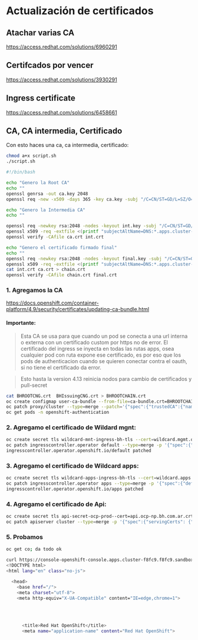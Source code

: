 # Actualización de certificados


## Atachar varias CA

https://access.redhat.com/solutions/6960291

## Certifcados por vencer

https://access.redhat.com/solutions/3930291


## Ingress certificate

https://access.redhat.com/solutions/6458661



## CA, CA intermedia, Certificado

Con esto haces una ca, ca intermedia, certificado:
```sh
chmod a+x script.sh
./script.sh
```

```sh
#!/bin/bash

echo "Genero la Root CA"
echo ""
openssl genrsa -out ca.key 2048
openssl req -new -x509 -days 365 -key ca.key -subj "/C=CN/ST=GD/L=SZ/O=Acme, Inc./CN=Acme Root CA" -out ca.crt

echo "Genero la Intermedia CA"
echo ""

openssl req -newkey rsa:2048 -nodes -keyout int.key -subj "/C=CN/ST=GD/L=SZ/O=Acme, Inc./CN=Acme Intermedia CA" -out int.csr
openssl x509 -req -extfile <(printf "subjectAltName=DNS:*.apps.cluster-f8fc9.f8fc9.sandbox1380.opentlc.com\nbasicConstraints=CA:true") -days 365 -in int.csr -CA ca.crt -CAkey ca.key -CAcreateserial -out int.crt
openssl verify -CAfile ca.crt int.crt

echo "Genero el certificado firmado final"
echo ""
openssl req -newkey rsa:2048 -nodes -keyout final.key -subj "/C=CN/ST=GD/L=SZ/O=Acme, Inc./CN=Acme Final CA" -out final.csr
openssl x509 -req -extfile <(printf "subjectAltName=DNS:*.apps.cluster-f8fc9.f8fc9.sandbox1380.opentlc.com") -days 365 -in final.csr -CA int.crt -CAkey int.key -CAcreateserial -out final.crt
cat int.crt ca.crt > chain.crt
openssl verify -CAfile chain.crt final.crt
```



### 1. Agregamos la CA

https://docs.openshift.com/container-platform/4.9/security/certificates/updating-ca-bundle.html

#### Importante:

> Esta CA se usa para que cuando un pod se conecta a una url interna o externa con un certificado custom por https no de error.
> El certificado del ingress se inyecta en todas las rutas apps, osea cualquier pod con ruta expone ese certificado, es por eso que los pods
de authenticacion cuando se quieren conectar contra el oauth, si no tiene el certificado da error.

> Esto hasta la version 4.13 reinicia nodos para cambio de certificados y pull-secret

```sh
cat BHROOTCNG.crt  BHIssuingCNG.crt > BHROOTCHAIN.crt
oc create configmap user-ca-bundle --from-file=ca-bundle.crt=BHROOTCHAIN.crt -n openshift-config
oc patch proxy/cluster --type=merge --patch='{"spec":{"trustedCA":{"name":"user-ca-bundle"}}}'
oc get pods -n openshift-authentication
```

### 2. Agregamo el certificado de Wildard mgnt:
```sh
oc create secret tls wildcard-mnt-ingress-bh-tls --cert=wildcard.mgmt.ocp-np.bh.com.ar.crt --key=wildcard.mgmt.ocp-np.bh.com.ar.key -n openshift-ingress
oc patch ingresscontroller.operator default --type=merge -p '{"spec":{"defaultCertificate": {"name": "wildcard-mnt-ingress-bh-tls"}}}' -n openshift-ingress-operator
ingresscontroller.operator.openshift.io/default patched
```

### 3. Agregamo el certificado de Wildcard apps:
```sh
oc create secret tls wildcard-apps-ingress-bh-tls --cert=wildcard.apps.ocp-np.bh.com.ar.crt --key=wildcard.apps.ocp-np.bh.com.ar.key -n openshift-ingress
oc patch ingresscontroller.operator apps --type=merge -p '{"spec":{"defaultCertificate": {"name": "tls wildcard-apps-ingress-bh-tls"}}}' -n openshift-ingress-operator
ingresscontroller.operator.openshift.io/apps patched
```

### 4. Agregamo el certificado de Api:
```sh
oc create secret tls api-secret-ocp-prod--cert=api.ocp-np.bh.com.ar.crt  --key=api.ocp-np.bh.com.ar.key  -n openshift-config
oc patch apiserver cluster --type=merge -p '{"spec":{"servingCerts": {"namedCertificates": [{"names": ["api.ocp-np.bh.com.ar"], "servingCertificate": {"name": "api-secret-ocp-prod"}}]}}}'
```

### 5. Probamos
```sh
oc get co; da todo ok

curl https://console-openshift-console.apps.cluster-f8fc9.f8fc9.sandbox1380.opentlc.com/k8s/cluster/config.openshift.io~v1~ClusterOperator/kube-apiserver --cacert chain.crt
<!DOCTYPE html>
<html lang="en" class="no-js">

  <head>
    <base href="/">
    <meta charset="utf-8">
    <meta http-equiv="X-UA-Compatible" content="IE=edge,chrome=1">
    
      
      
      
      <title>Red Hat OpenShift</title>
      <meta name="application-name" content="Red Hat OpenShift">

```